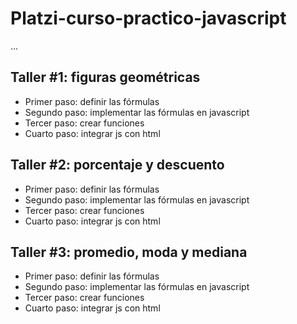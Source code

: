 # Platzi-curso-practico-javascript

...

## Taller #1: figuras geométricas

- Primer paso: definir las fórmulas
- Segundo paso: implementar las fórmulas en javascript
- Tercer paso: crear funciones
- Cuarto paso: integrar js con html


## Taller #2: porcentaje y descuento

- Primer paso: definir las fórmulas
- Segundo paso: implementar las fórmulas en javascript
- Tercer paso: crear funciones
- Cuarto paso: integrar js con html

## Taller #3: promedio, moda y mediana

- Primer paso: definir las fórmulas
- Segundo paso: implementar las fórmulas en javascript
- Tercer paso: crear funciones
- Cuarto paso: integrar js con html
